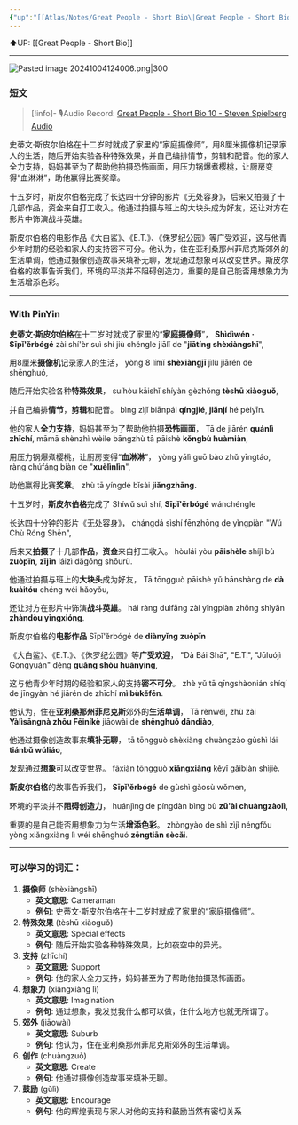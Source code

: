 ```yaml
---
{"up":"[[Atlas/Notes/Great People - Short Bio\|Great People - Short Bio]]","dg-publish":true,"permalink":"/atlas/notes/great-people-short-bio-10-steven-spielberg/","dgPassFrontmatter":true}
---
```


⬆️UP: [[Great People - Short Bio]]

---

![Pasted image 20241004124006.png|300](/img/user/Atlas/Utilities/Images/Pasted%20image%2020241004124006.png)

### 短文

> [!info]- 🎙️Audio Record: [Great People - Short Bio 10 - Steven Spielberg Audio](https://drive.google.com/file/d/1uOG4T0A0h644KKMwZZXNDGAfLF8gPArd/view?usp=drive_link)

史蒂文·斯皮尔伯格在十二岁时就成了家里的“家庭摄像师”，用8厘米摄像机记录家人的生活，随后开始实验各种特殊效果，并自己编排情节，剪辑和配音。他的家人全力支持，妈妈甚至为了帮助他拍摄恐怖画面，用压力锅爆煮樱桃，让厨房变得“血淋淋”，助他赢得比赛奖章。

十五岁时，斯皮尔伯格完成了长达四十分钟的影片《无处容身》，后来又拍摄了十几部作品，资金来自打工收入。他通过拍摄与班上的大块头成为好友，还让对方在影片中饰演战斗英雄。

斯皮尔伯格的电影作品《大白鲨》、《E.T.》、《侏罗纪公园》等广受欢迎，这与他青少年时期的经验和家人的支持密不可分。他认为，住在亚利桑那州菲尼克斯郊外的生活单调，他通过摄像创造故事来填补无聊，发现通过想象可以改变世界。斯皮尔伯格的故事告诉我们，环境的平淡并不阻碍创造力，重要的是自己能否用想象力为生活增添色彩。


---

### With PinYin

**史蒂文·斯皮尔伯格**在十二岁时就成了家里的“**家庭摄像师**”，
**Shìdìwén · Sīpǐ'ěrbógé** zài shí'èr suì shí jiù chéngle jiālǐ de "**jiātíng shèxiàngshī**",

用8厘米**摄像机**记录家人的生活，
yòng 8 límǐ **shèxiàngjī** jìlù jiārén de shēnghuó, 

随后开始实验各种**特殊效果**，
suíhòu kāishǐ shíyàn gèzhǒng **tèshū xiàoguǒ**, 

并自己编排**情节**，**剪辑**和配音。
bìng zìjǐ biānpái **qíngjié**, **jiǎnjí** hé pèiyīn. 

他的家人**全力支持**，妈妈甚至为了帮助他拍摄**恐怖画面**，
Tā de jiārén **quánlì zhīchí**, māmā shènzhì wèile bāngzhù tā pāishè **kǒngbù huàmiàn**, 

用压力锅爆煮樱桃，让厨房变得“**血淋淋**”，
yòng yālì guō bào zhǔ yīngtáo, ràng chúfáng biàn de "**xuèlìnlìn**", 

助他赢得比赛**奖章**。
zhù tā yíngdé bǐsài **jiǎngzhāng.**

十五岁时，**斯皮尔伯格**完成了
Shíwǔ suì shí, **Sīpǐ'ěrbógé** wánchéngle

长达四十分钟的影片《无处容身》，
chángdá sìshí fēnzhōng de yǐngpiàn "Wú Chù Róng Shēn", 

后来又**拍摄**了十几部**作品**，**资金**来自打工收入。
hòulái yòu **pāishèle** shíjǐ bù **zuòpǐn**, **zījīn** láizì dǎgōng shōurù. 

他通过拍摄与班上的**大块头**成为好友，
Tā tōngguò pāishè yǔ bānshàng de **dà kuàitóu** chéng wéi hǎoyǒu, 

还让对方在影片中饰演**战斗英雄**。
hái ràng duìfāng zài yǐngpiàn zhōng shìyǎn **zhàndòu yīngxióng**.

斯皮尔伯格的**电影作品**
Sīpǐ'ěrbógé de **diànyǐng zuòpǐn** 

《大白鲨》、《E.T.》、《侏罗纪公园》等**广受欢迎**，
"Dà Bái Shā", "E.T.", "Jūluójì Gōngyuán" děng **guǎng shòu huānyíng**, 

这与他青少年时期的经验和家人的支持**密不可分**。
zhè yǔ tā qīngshàonián shíqí de jīngyàn hé jiārén de zhīchí **mì bùkěfēn**. 

他认为，住在**亚利桑那州菲尼克斯**郊外的**生活单调**，
Tā rènwéi, zhù zài **Yàlìsāngnà zhōu Fēiníkè** jiāowài de **shēnghuó dāndiào**,

他通过摄像创造故事来**填补无聊**，
tā tōngguò shèxiàng chuàngzào gùshì lái **tiánbǔ wúliáo**, 

发现通过**想象**可以改变世界。
fāxiàn tōngguò **xiǎngxiàng** kěyǐ gǎibiàn shìjiè. 

**斯皮尔伯格**的故事告诉我们，
**Sīpǐ'ěrbógé** de gùshì gàosù wǒmen, 

环境的平淡并不**阻碍创造力**，
huánjìng de píngdàn bìng bù **zǔ'ài chuàngzàolì,** 

重要的是自己能否用想象力为生活**增添色彩**。
zhòngyào de shì zìjǐ néngfǒu yòng xiǎngxiàng lì wéi shēnghuó **zēngtiān sècǎ**i.





---

### 可以学习的词汇：

1. **摄像师** (shèxiàngshī)
    - **英文意思**: Cameraman
    - **例句**: 史蒂文·斯皮尔伯格在十二岁时就成了家里的“家庭摄像师”。
2. **特殊效果** (tèshū xiàoguǒ)
    - **英文意思**: Special effects
    - **例句**: 随后开始实验各种特殊效果，比如夜空中的异光。
3. **支持** (zhīchí)
    - **英文意思**: Support
    - **例句**: 他的家人全力支持，妈妈甚至为了帮助他拍摄恐怖画面。
4. **想象力** (xiǎngxiàng lì)
    - **英文意思**: Imagination
    - **例句**: 通过想象，我发觉我什么都可以做，住什么地方也就无所谓了。
5. **郊外** (jiāowài)
    - **英文意思**: Suburb
    - **例句**: 他认为，住在亚利桑那州菲尼克斯郊外的生活单调。
6. **创作** (chuàngzuò)
    - **英文意思**: Create
    - **例句**: 他通过摄像创造故事来填补无聊。
7. **鼓励** (gǔlì)
    - **英文意思**: Encourage
    - **例句**: 他的辉煌表现与家人对他的支持和鼓励当然有密切关系